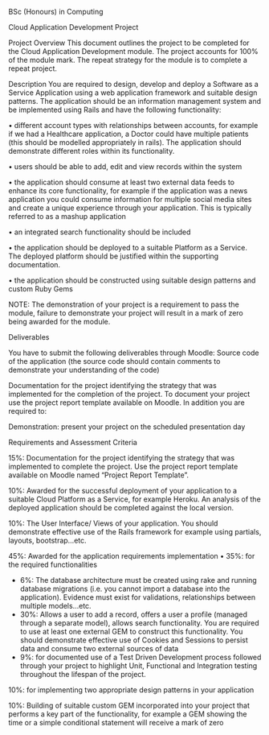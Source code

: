 BSc (Honours) in Computing

Cloud Application Development Project


Project Overview
This document outlines the project to be completed for the Cloud Application Development module.
The project accounts for 100% of the module mark. The repeat strategy for the module is to
complete a repeat project.

Description
You are required to design, develop and deploy a Software as a Service Application using a web
application framework and suitable design patterns. The application should be an information
management system and be implemented using Rails and have the following functionality:

• different account types with relationships between accounts, for example if we had a Healthcare
application, a Doctor could have multiple patients (this should be modelled appropriately in
rails). The application should demonstrate different roles within its functionality.

• users should be able to add, edit and view records within the system

• the application should consume at least two external data feeds to enhance its core functionality,
for example if the application was a news application you could consume information for
multiple social media sites and create a unique experience through your application. This is
typically referred to as a mashup application

• an integrated search functionality should be included

• the application should be deployed to a suitable Platform as a Service. The deployed platform
should be justified within the supporting documentation.

• the application should be constructed using suitable design patterns and custom Ruby Gems

NOTE: The demonstration of your project is a requirement to pass the
module, failure to demonstrate your project will result in a mark of zero
being awarded for the module. 

Deliverables

You have to submit the following deliverables through Moodle:
Source code of the application (the source code should contain comments to demonstrate your
understanding of the code)

Documentation for the project identifying the strategy that was implemented for the completion of
the project. To document your project use the project report template available on Moodle.
In addition you are required to:

Demonstration: present your project on the scheduled presentation day

Requirements and Assessment Criteria

15%: Documentation for the project identifying the strategy that was implemented to complete
the project. Use the project report template available on Moodle named “Project Report
Template”.

10%: Awarded for the successful deployment of your application to a suitable Cloud Platform as
a Service, for example Heroku. An analysis of the deployed application should be completed
against the local version.

10%: The User Interface/ Views of your application. You should demonstrate effective use of the
Rails framework for example using partials, layouts, bootstrap…etc.

45%: Awarded for the application requirements implementation
• 35%: for the required functionalities
- 6%: The database architecture must be created using rake and running database migrations
(i.e. you cannot import a database into the application). Evidence must exist for validations,
relationships between multiple models…etc.
- 30%: Allows a user to add a record, offers a user a profile (managed through a separate
model), allows search functionality. You are required to use at least one external GEM to
construct this functionality. You should demonstrate effective use of Cookies and Sessions
to persist data and consume two external sources of data
- 9%: for documented use of a Test Driven Development process followed through your project
to highlight Unit, Functional and Integration testing throughout the lifespan of the project.

10%: for implementing two appropriate design patterns in your application

10%: Building of suitable custom GEM incorporated into your project that performs a key part
of the functionality, for example a GEM showing the time or a simple conditional statement will
receive a mark of zero